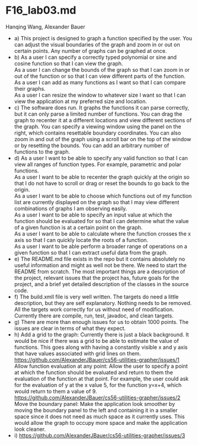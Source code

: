 # F16_lab03.md
Hanqing Wang, Alexander Bauer
* a) This project is designed to graph a function specified by the user. You can adjust the visual boundaries of the graph and zoom in or out on certain points. Any number of graphs can be graphed at once.
* b) As a user I can specify a correctly typed polynomial or sine and cosine function so that I can view the graph. <br/>
As a user I can change the bounds of the graph so that I can zoom in or out of the function or so that I can view different parts of the function. <br/>
As a user I can add as many functions as I want so that I can compare their graphs.<br/>
As a user I can resize the window to whatever size I want so that I can view the application at my preferred size and location.<br/>
* c) The software does run. It graphs the functions it can parse correctly, but it can only parse a limited number of functions. You can drag the graph to recenter it at a different locations and view different sections of the graph. You can specify a viewing window using the panel on the right, which contains resettable boundary coordinates. You can also zoom in and out of the graph using a scroll bar on the top of the window or by resetting the bounds. You can add an arbitrary number of functions to the graph.
* d) As a user I want to be able to specify any valid function so that I can view all ranges of function types. For example, parametric and polar functions.<br/>
As a user I want to be able to recenter the graph quickly at the origin so that I do not have to scroll or drag or reset the bounds to go back to the origin.<br/>
As a user I want to be able to choose which functions out of my function list are currently displayed on the graph so that I may view different combinations of graphs I am observing easily.<br/>
As a user I want to be able to specify an input value at which the function should be evaluated for so that I can determine what the value of a given function is at a certain point on the graph.<br/>
As a user I want to be able to calculate where the function crosses the x axis so that I can quickly locate the roots of a function.<br/>
As a user I want to be able perform a broader range of operations on a given function so that I can extract useful data from the graph.<br/>
* e) The README.md file exists in the repo but it contains absolutely no useful information and might as well not be there. We need to start the README from scratch. The most important things are a description of the project, relevant issues that the project has, future goals for the project, and a brief yet detailed description of the classes in the source code.
* f) The build.xmll file is very well written. The targets do need a little description, but they are self explanatory. Nothing needs to be removed. All the targets work correctly for us without need of modification. Currently there are compile, run, test, javadoc, and clean targets.
* g) There are more than enough issues for us to obtain 1000 points. The issues are clear in terms of what they expect.
* h) Add a grid to the graph: Currently there is just a black background. It would be nice if there was a grid to be able to estimate the value of functions. This goes along with having a constantly visible x and y axis that have values associated with grid lines on them.<br/>
https://github.com/AlexanderJBauer/cs56-utilities-grapher/issues/1 <br/>
Allow function evaluation at any point: Allow the user to specify a point at which the function should be evaluated and return to them the evaluation of the function at that point. For example, the user could ask for the evaluation of y at the x value 5, for the function y=x+4, which would return to them a value of 9.<br/>
https://github.com/AlexanderJBauer/cs56-utilities-grapher/issues/2 <br/>
Move the boundary panel: Make the application look smoother by moving the boundary panel to the left and containing it in a smaller space since it does not need as much space as it currently uses. This would allow the graph to occupy more space and make the application look cleaner.<br/>
* i) 
https://github.com/AlexanderJBauer/cs56-utilities-grapher/issues/3 <br/>
